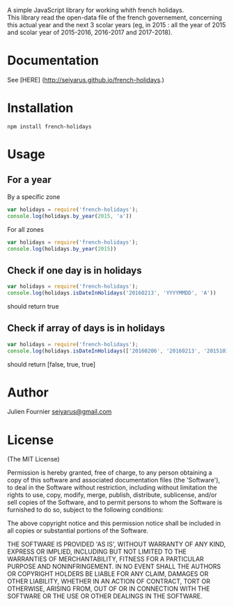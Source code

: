 A simple JavaScript library for working whith french holidays.  
This library read the open-data file of the french governement, concerning this actual year and the next 3 scolar years (eg, in 2015 : all the year of 2015 and scolar year of 2015-2016, 2016-2017 and 2017-2018).

# Documentation
See [HERE] (http://seiyarus.github.io/french-holidays.)

# Installation

`npm install french-holidays`

# Usage
## For a year
By a specific zone
```javascript
var holidays = require('french-holidays');
console.log(holidays.by_year(2015, 'a'))
```

For all zones
```javascript
var holidays = require('french-holidays');
console.log(holidays.by_year(2015))
```

## Check if one day is in holidays
```javascript
var holidays = require('french-holidays');
console.log(holidays.isDateInHolidays('20160213', 'YYYYMMDD', 'A'))
```
should return true

## Check if array of days is in holidays
```javascript
var holidays = require('french-holidays');
console.log(holidays.isDateInHolidays(['20160206', '20160213', '20151017'], 'YYYYMMDD', 'A'))
```

should return [false, true, true]

# Author

Julien Fournier <seiyarus@gmail.com>

# License

(The MIT License)

Permission is hereby granted, free of charge, to any person obtaining a copy of this software and associated documentation files (the 'Software'), to deal in the Software without restriction, including without limitation the rights to use, copy, modify, merge, publish, distribute, sublicense, and/or sell copies of the Software, and to permit persons to whom the Software is furnished to do so, subject to the following conditions:

The above copyright notice and this permission notice shall be included in all copies or substantial portions of the Software.

THE SOFTWARE IS PROVIDED 'AS IS', WITHOUT WARRANTY OF ANY KIND, EXPRESS OR IMPLIED, INCLUDING BUT NOT LIMITED TO THE WARRANTIES OF MERCHANTABILITY, FITNESS FOR A PARTICULAR PURPOSE AND NONINFRINGEMENT. IN NO EVENT SHALL THE AUTHORS OR COPYRIGHT HOLDERS BE LIABLE FOR ANY CLAIM, DAMAGES OR OTHER LIABILITY, WHETHER IN AN ACTION OF CONTRACT, TORT OR OTHERWISE, ARISING FROM, OUT OF OR IN CONNECTION WITH THE SOFTWARE OR THE USE OR OTHER DEALINGS IN THE SOFTWARE.
